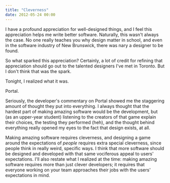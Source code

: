 ```yaml
---
title: "Cleverness"
date: 2012-05-24 00:00
---
```


<p>I have a profound appreciation for well-designed things, and I feel this appreciation helps me write better software. Naturally, this wasn't always the case. No one really teaches you why design matter in school, and even in the software industry of New Brunswick, there was nary a designer to be found.</p>

<p>So what sparked this appreciation? Certainly, a lot of credit for refining that appreciation should go out to the talented designers I've met in Toronto. But I don't think that was the spark.</p>

<p>Tonight, I realized what it was.<!--more--></p>

<p>Portal.</p>

<p>Seriously, the developer's commentary on Portal showed me the staggering amount of thought they put into everything. I always thought that the hardest part of making amazing software would be the development, but (as an upper-year student) listening to the creators of that game explain their choices, the testing they performed (heh), and the thought behind everything really opened my eyes to the fact that design exists, at all.</p>

<p>Making amazing software requires cleverness, and designing a game around the expectations of <em>people</em> requires extra special cleverness, since people think in really weird, specific ways. I think that more software should be designed and developed with that same vociferous appeal to users' expectations. I'll also restate what I realized at the time: making amazing software requires more than just clever developers; it requires that everyone working on your team approaches their jobs with the users' expectations in mind.</p>

<!-- more -->

